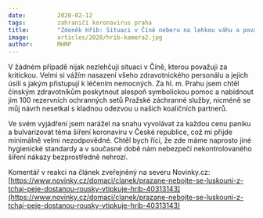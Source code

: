 ```yaml
---
date:         2020-02-12
tags:         zahraničí koronavirus praha
title:        "Zdeněk Hřib: Situaci v Číně neberu na lehkou váhu a považuji ji za kritickou"
image: 	      articles/2020/hrib-kamera2.jpg
author:       MHMP
---
```


V žádném případě nijak nezlehčuji situaci v Číně, kterou považuji za kritickou. Velmi si vážím nasazení všeho zdravotnického personálu a jejich úsilí s jakým přistupují k léčením nemocných. Za hl. m. Prahu jsem chtěl čínským zdravotníkům poskytnout alespoň symbolickou pomoc a nabídnout jim 100 rezervních ochranných setů Pražské záchranné služby, nicméně se můj návrh nesetkal s kladnou odezvou u našich koaličních partnerů.

Ve svém vyjádření jsem narážel na snahu vyvolávat za každou cenu paniku a bulvarizovat téma šíření koronaviru v České republice, což mi přijde minimálně velmi nezodpovědné. Chtěl bych říci, že zde máme naprosto jiné hygienické standardy a v současné době nám nebezpečí nekontrolovaného šíření nákazy bezprostředně nehrozí.

Komentář v reakci na článek zveřejněný na severu Novinky.cz: [https://www.novinky.cz/domaci/clanek/prazane-nebojte-se-luskouni-z-tchaj-peje-dostanou-rousky-vtipkuje-hrib-40313143](https://www.novinky.cz/domaci/clanek/prazane-nebojte-se-luskouni-z-tchaj-peje-dostanou-rousky-vtipkuje-hrib-40313143)
